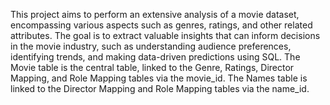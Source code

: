 This project aims to perform an extensive analysis of a movie dataset, encompassing various aspects such as genres, ratings, and other related attributes. The goal is to extract valuable insights that can inform decisions in the movie industry, such as understanding audience preferences, identifying trends, and making data-driven predictions using SQL.
The Movie table is the central table, linked to the Genre, Ratings, Director Mapping, and Role Mapping tables via the movie_id.
The Names table is linked to the Director Mapping and Role Mapping tables via the name_id.
